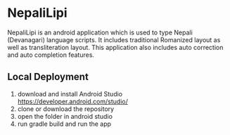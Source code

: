 # NepaliLipi

NepaliLipi is an android application which is used to type Nepali (Devanagari) language scripts. 
It includes traditional Romanized layout as well as transliteration layout. 
This application also includes auto correction and auto completion features. 

## Local Deployment

1. download and install Android Studio https://developer.android.com/studio/
2. clone or download the repository
3. open the folder in android studio
4. run gradle build and run the app
